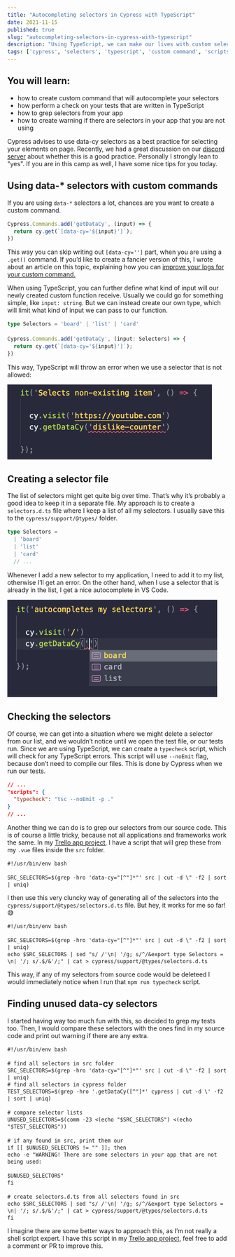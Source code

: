 ```yaml
---
title: "Autocompleting selectors in Cypress with TypeScript"
date: 2021-11-15
published: true
slug: "autocompleting-selectors-in-cypress-with-typescript"
description: "Using TypeScript, we can make our lives with custom selectors easier. Our editor can autocomplete our selectors and check if we aren’t using any that were already deleted"
tags: ['cypress', 'selectors', 'typescript', 'custom command', 'scripts']
---
```

## You will learn:
- how to create custom command that will autocomplete your selectors
- how perform a check on your tests that are written in TypeScript
- how to grep selectors from your app
- how to create warning if there are selectors in your app that you are not using

Cypress advises to use data-cy selectors as a best practice for selecting your elements on page. Recently, we had a great discussion on our [discord server](https://filiphric.com/discord) about whether this is a good practice. Personally I strongly lean to "yes". If you are in this camp as well, I have some nice tips for you today.

## Using data-* selectors with custom commands
If you are using `data-*` selectors a lot, chances are you want to create a custom command.
```js
Cypress.Commands.add('getDataCy', (input) => {
  return cy.get(`[data-cy='${input}']`);
})
```
This way you can skip writing out `[data-cy='']` part, when you are using a `.get()` command. If you’d like to create a fancier version of this, I wrote about an article on this topic, explaining how you can [improve your logs for your custom command.](/improve-your-custom-command-logs-in-cypress#highlighting-elements)

When using TypeScript, you can further define what kind of input will our newly created custom function receive. Usually we could go for something simple, like `input: string`. But we can instead create our own type, which will limit what kind of input we can pass to our function.

```ts
type Selectors = 'board' | 'list' | 'card'

Cypress.Commands.add('getDataCy', (input: Selectors) => {
  return cy.get(`[data-cy='${input}']`);
})
```
This way, TypeScript will throw an error when we use a selector that is not allowed:

![TypeScript error on unknown selector](selector.png)

## Creating a selector file
The list of selectors might get quite big over time. That’s why it’s probably a good idea to keep it in a separate file. My approach is to create a `selectors.d.ts` file where I keep a list of all my selectors. I usually save this to the `cypress/support/@types/` folder.
```ts [cypress/support/@types/selectors.d.ts]
type Selectors = 
  | 'board'
  | 'list'
  | 'card'
  // ...
```
Whenever I add a new selector to my application, I need to add it to my list, otherwise I’ll get an error. On the other hand, when I use a selector that is already in the list, I get a nice autocomplete in VS Code.

![Autosuggesting selectors](autosuggest.png)

## Checking the selectors
Of course, we can get into a situation where we might delete a selector from our list, and we wouldn’t notice until we open the test file, or our tests run. Since we are using TypeScript, we can create a `typecheck` script, which will check for any TypeScript errors. This script will use `--noEmit` flag, because don’t need to compile our files. This is done by Cypress when we run our tests.
```json [package.json]
// ...
"scripts": {
  "typecheck": "tsc --noEmit -p ."
}
// ...
```

Another thing we can do is to grep our selectors from our source code. This is of course a little tricky, because not all applications and frameworks work the same. In my [Trello app project](https://github.com/filiphric/trelloapp-vue-vite-ts), I have a script that will grep these from my `.vue` files inside the `src` folder.

```shell [scripts/getSelectors.sh]
#!/usr/bin/env bash

SRC_SELECTORS=$(grep -hro 'data-cy="[^"]*"' src | cut -d \" -f2 | sort | uniq)
```

I then use this very cluncky way of generating all of the selectors into the `cypress/support/@types/selectors.d.ts` file. But hey, it works for me so far! 😅
```shell [scripts/getSelectors.sh]
#!/usr/bin/env bash

SRC_SELECTORS=$(grep -hro 'data-cy="[^"]*"' src | cut -d \" -f2 | sort | uniq)
echo $SRC_SELECTORS | sed "s/ /'\n| '/g; s/^/&export type Selectors = \n| '/; s/.$/&'/;" | cat > cypress/support/@types/selectors.d.ts
```

This way, if any of my selectors from source code would be deleteed I would immediately notice when I run that `npm run typecheck` script.

## Finding unused data-cy selectors
I started having way too much fun with this, so decided to grep my tests too. Then, I would compare these selectors with the ones find in my source code and print out warning if there are any extra.

```shell [scripts/getSelectors.sh]
#!/usr/bin/env bash

# find all selectors in src folder
SRC_SELECTORS=$(grep -hro 'data-cy="[^"]*"' src | cut -d \" -f2 | sort | uniq)
# find all selectors in cypress folder
TEST_SELECTORS=$(grep -hro '.getDataCy([^"]*' cypress | cut -d \' -f2 | sort | uniq)

# compare selector lists
UNUSED_SELECTORS=$(comm -23 <(echo "$SRC_SELECTORS") <(echo "$TEST_SELECTORS"))

# if any found in src, print them our
if [[ $UNUSED_SELECTORS != "" ]]; then
echo -e "WARNING! There are some selectors in your app that are not being used:

$UNUSED_SELECTORS"
fi

# create selectors.d.ts from all selectors found in src
echo $SRC_SELECTORS | sed "s/ /'\n| '/g; s/^/&export type Selectors = \n| '/; s/.$/&'/;" | cat > cypress/support/@types/selectors.d.ts
fi
```

I imagine there are some better ways to approach this, as I’m not really a shell script expert. I have this script in my [Trello app project](https://github.com/filiphric/trelloapp-vue-vite-ts), feel free to add a comment or PR to improve this.

